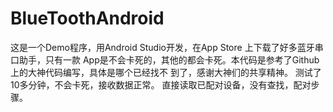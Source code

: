 # BlueToothAndroid
这是一个Demo程序，用Android Studio开发，在App Store 上下载了好多蓝牙串口助手，只有一款
App是不会卡死的，其他的都会卡死。本代码是参考了Github上的大神代码编写，具体是哪个已经找不
到了，感谢大神们的共享精神。
测试了10多分钟，不会卡死，接收数据正常。
直接读取已配对设备，没有查找，配对步骤。
